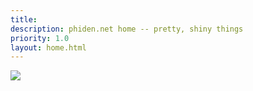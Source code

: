 ```yaml
---
title:
description: phiden.net home -- pretty, shiny things
priority: 1.0
layout: home.html
---
```


<div class='logo'>

  <img src='{{ root }}/images/phiden_logo.svg'/>

</div>
